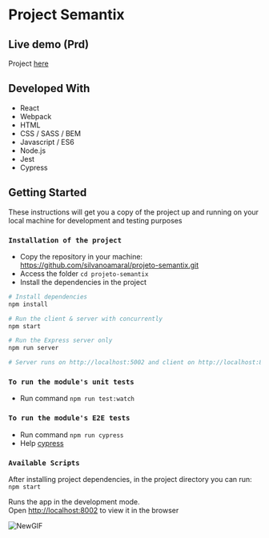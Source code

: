 # Project Semantix

## Live demo (Prd)

Project [here](https://project-semantix.herokuapp.com/)

## Developed With

* React
* Webpack
* HTML
* CSS / SASS / BEM
* Javascript / ES6
* Node.js
* Jest
* Cypress

## Getting Started

These instructions will get you a copy of the project up and running on your local machine for development and testing purposes

### `Installation of the project`

* Copy the repository in your machine: https://github.com/silvanoamaral/projeto-semantix.git
* Access the folder `cd projeto-semantix`
* Install the dependencies in the project

```bash
# Install dependencies
npm install

# Run the client & server with concurrently
npm start

# Run the Express server only
npm run server

# Server runs on http://localhost:5002 and client on http://localhost:8002

```
### `To run the module's unit tests`
* Run command `npm run test:watch`

### `To run the module's E2E tests`
* Run command `npm run cypress`
* Help [cypress](https://docs.cypress.io/guides/overview/why-cypress.html#Running-tests)

### `Available Scripts`

After installing project dependencies, in the project directory you can run: `npm start`

Runs the app in the development mode.<br>
Open [http://localhost:8002](http://localhost:8002) to view it in the browser

![NewGIF](https://user-images.githubusercontent.com/24282267/78991657-d2d32400-7b0f-11ea-8f2f-5cee243aef1b.gif)
